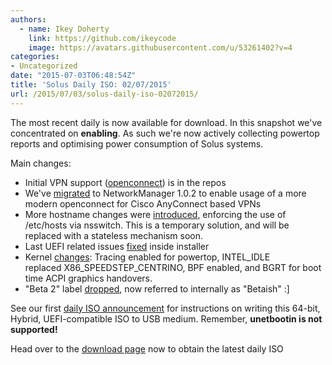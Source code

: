 ```yaml
---
authors:
  - name: Ikey Doherty
    link: https://github.com/ikeycode
    image: https://avatars.githubusercontent.com/u/53261402?v=4
categories:
- Uncategorized
date: "2015-07-03T06:48:54Z"
title: 'Solus Daily ISO: 02/07/2015'
url: /2015/07/03/solus-daily-iso-02072015/
---
```


The most recent daily is now available for download. In this snapshot we've concentrated on **enabling**. As such we're now actively collecting powertop reports and optimising power consumption of Solus systems.

Main changes:

- Initial VPN support ([openconnect](https://git.solus-project.com/packages/networkmanager-openconnect/commit/?h=networkmanager-openconnect-1.0.2-2)) is in the repos
- We've [migrated](https://git.solus-project.com/packages/NetworkManager/commit/?h=network-manager-1.0.2-12) to NetworkManager 1.0.2 to enable usage of a more modern openconnect for Cisco AnyConnect based VPNs
- More hostname changes were [introduced](https://git.solus-project.com/packages/baselayout/commit/?h=baselayout-1.7-21), enforcing the use of /etc/hosts via nsswitch. This is a temporary solution, and will be replaced with a stateless mechanism soon.
- Last UEFI related issues [fixed](https://git.solus-project.com/packages/os-installer/commit/?h=os-installer-2-17) inside installer
- Kernel [changes](https://git.solus-project.com/packages/kernel/commit/?h=kernel-4.1.1-52): Tracing enabled for powertop, INTEL_IDLE replaced X86_SPEEDSTEP_CENTRINO, BPF enabled, and BGRT for boot time ACPI graphics handovers.
- "Beta 2" label [dropped](https://git.solus-project.com/packages/lsb-release/commit/?h=lsb-release-1.4-3), now referred to internally as "Betaish" :]

See our first [daily ISO announcement](https://solus-project.com/2015/06/29/first-unstable-daily-iso/) for instructions on writing this 64-bit, Hybrid, UEFI-compatible ISO to USB medium. Remember, **unetbootin is not supported!**

Head over to the [download page](https://solus-project.com/download) now to obtain the latest daily ISO